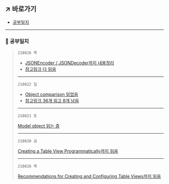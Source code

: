 ## ↗️ 바로가기
- [공부일지](https://github.com/jhy0409/210810-bstProjects#-%EA%B3%B5%EB%B6%80%EC%9D%BC%EC%A7%80)
***
### 📖 공부일지


> `210826 목` 
> 
> - [JSONEncoder / JSONDecoder까지 내용정리](https://www.notion.so/jhcode/210819-bst-Swift-3-18ea-3-8f66ba5824534903a062dee8400e1339#46d57d341de74ba2b857fe50a6a2d598)
> - [참고링크 다 읽음](https://www.notion.so/jhcode/210819-bst-Swift-3-18ea-3-8f66ba5824534903a062dee8400e1339#a1614cf0213640da81463379b024dfb7)
> ***
> 
> `210822 일` 
> 
> - [Object comparison 읽었음](https://www.notion.so/jhcode/210814-bst-Swift-2-21ea-2-0986ec77792e4badbdce48f934b8cefd#28d7812ed8604c38b163b621320454c0)
> - [참고링크 36개 읽고 8개 남음](https://www.notion.so/jhcode/210814-bst-Swift-2-21ea-2-_-0986ec77792e4badbdce48f934b8cefd#4d4ea7cb89f74ced9af7d3992b4ca02a)
> ***
> 
> `210821 토` 
> 
> [Model object 읽는 중](https://www.notion.so/jhcode/210814-bst-Swift-2-21ea-2-0986ec77792e4badbdce48f934b8cefd#5d62a885609f42bd933f4aab94defdec)
> ***
> 
> `210820 금` 
> 
> [Creating a Table View Programmatically까지 읽음](https://www.notion.so/jhcode/210819-bst-Swift-3-18ea-3-8f66ba5824534903a062dee8400e1339#d66edd3b6553443a9283d8670a46c7c9)
> ***
> 
> `210826 목` 
> 
> [Recommendations for Creating and Configuring Table Views까지 읽음](https://www.notion.so/jhcode/210819-bst-Swift-3-18ea-3-8f66ba5824534903a062dee8400e1339#185eab4015f4435aab6030f1ea3c46a3)

